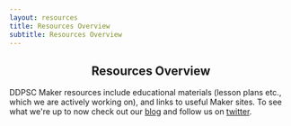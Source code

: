 ```yaml
---
layout: resources
title: Resources Overview
subtitle: Resources Overview
---
```

<h2 align="center">Resources Overview</h2>

DDPSC Maker resources include educational materials (lesson plans etc., which we are actively working on), and links to useful Maker sites. To see what we're up to now check out our [blog](http://maker.danforthcenter.org/pages/blog/) and follow us on [twitter](https://twitter.com/ddpscmaker).
